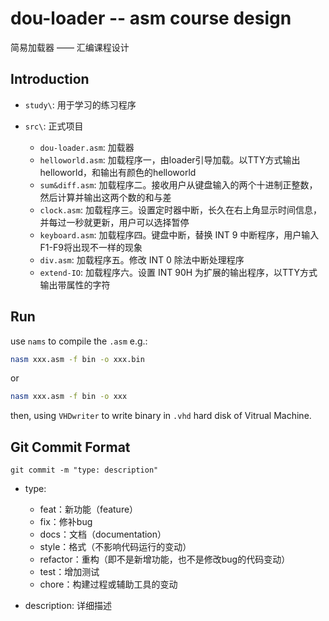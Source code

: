 # dou-loader -- asm course design

简易加载器 —— 汇编课程设计

## Introduction

- `study\`: 用于学习的练习程序

- `src\`: 正式项目

    - `dou-loader.asm`: 加载器
    - `helloworld.asm`: 加载程序一，由loader引导加载。以TTY方式输出helloworld，和输出有颜色的helloworld
    - `sum&diff.asm`: 加载程序二。接收用户从键盘输入的两个十进制正整数，然后计算并输出这两个数的和与差
    - `clock.asm`: 加载程序三。设置定时器中断，长久在右上角显示时间信息，并每过一秒就更新，用户可以选择暂停
    - `keyboard.asm`: 加载程序四。键盘中断，替换 INT 9 中断程序，用户输入F1-F9将出现不一样的现象
    - `div.asm`: 加载程序五。修改 INT 0 除法中断处理程序
    - `extend-IO`: 加载程序六。设置 INT 90H 为扩展的输出程序，以TTY方式输出带属性的字符

## Run

use `nams` to compile the `.asm` e.g.:

```bash
nasm xxx.asm -f bin -o xxx.bin
```

or

```bash
nasm xxx.asm -f bin -o xxx
```

then, using `VHDwriter` to write binary in `.vhd` hard disk of Vitrual Machine.

## Git Commit Format

```git
git commit -m "type: description"
```

- type:
    - feat：新功能（feature）
    - fix：修补bug
    - docs：文档（documentation）
    - style：格式（不影响代码运行的变动）
    - refactor：重构（即不是新增功能，也不是修改bug的代码变动）
    - test：增加测试
    - chore：构建过程或辅助工具的变动

- description: 详细描述
